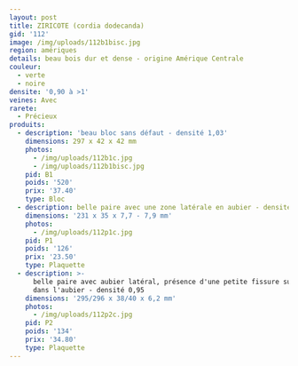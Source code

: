 ```yaml
---
layout: post
title: ZIRICOTE (cordia dodecanda)
gid: '112'
image: /img/uploads/112b1bisc.jpg
region: amériques
details: beau bois dur et dense - origine Amérique Centrale
couleur:
  - verte
  - noire
densite: '0,90 à >1'
veines: Avec
rarete:
  - Précieux
produits:
  - description: 'beau bloc sans défaut - densité 1,03'
    dimensions: 297 x 42 x 42 mm
    photos:
      - /img/uploads/112b1c.jpg
      - /img/uploads/112b1bisc.jpg
    pid: B1
    poids: '520'
    prix: '37.40'
    type: Bloc
  - description: belle paire avec une zone latérale en aubier - densité 1
    dimensions: '231 x 35 x 7,7 - 7,9 mm'
    photos:
      - /img/uploads/112p1c.jpg
    pid: P1
    poids: '126'
    prix: '23.50'
    type: Plaquette
  - description: >-
      belle paire avec aubier latéral, présence d'une petite fissure sur champ
      dans l'aubier - densité 0,95
    dimensions: '295/296 x 38/40 x 6,2 mm'
    photos:
      - /img/uploads/112p2c.jpg
    pid: P2
    poids: '134'
    prix: '34.80'
    type: Plaquette
---
```


